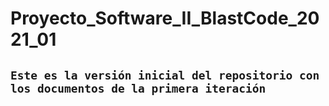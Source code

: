 # Proyecto_Software_II_BlastCode_2021_01

## `Este es la versión inicial del repositorio con los documentos de la primera iteración`